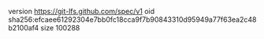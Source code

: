 version https://git-lfs.github.com/spec/v1
oid sha256:efcaee61292304e7bb0fc18cca9f7b90843310d95949a77f63ea2c48b2100af4
size 100288
